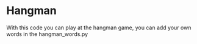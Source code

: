 # Hangman

With this code you can play at the hangman game, you can add your own words in the hangman_words.py

